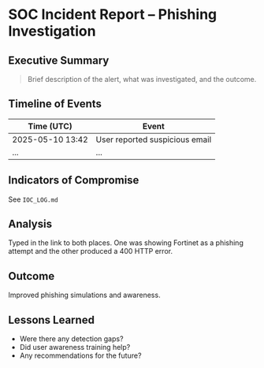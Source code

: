 # SOC Incident Report – Phishing Investigation

## Executive Summary
> Brief description of the alert, what was investigated, and the outcome.

## Timeline of Events
| Time (UTC) | Event |
|------------|-------|
| 2025-05-10 13:42 | User reported suspicious email |
| ...        | ...   |

## Indicators of Compromise
See `IOC_LOG.md`

## Analysis
Typed in the link to both places. One was showing Fortinet as a phishing attempt and the other produced a 400 HTTP error.

## Outcome
Improved phishing simulations and awareness.

## Lessons Learned
- Were there any detection gaps?
- Did user awareness training help?
- Any recommendations for the future?
